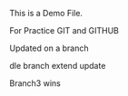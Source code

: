 This is a Demo File.

For Practice GIT and GITHUB


Updated on a branch


dle branch extend update

Branch3 wins
